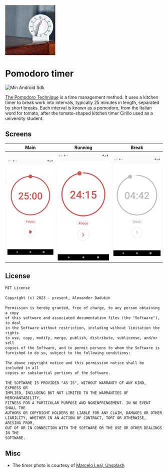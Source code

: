 <img src="/images/pomodoro.jpeg" width="160" height="160">

# Pomodoro timer

![Min Android Sdk](https://img.shields.io/badge/minSdkVersion-21-dd4f4a.svg)

[The Pomodoro Technique](https://en.wikipedia.org/wiki/Pomodoro_Technique) is a time management method. 
It uses a kitchen timer to break work into intervals, typically 25 minutes in length, 
separated by short breaks. Each interval is known as a pomodoro, from the Italian word for tomato,
after the tomato-shaped kitchen timer Cirillo used as a university student.

## Screens

| Main                                        | Running                                       | Break                                        |
|---------------------------------------------|-----------------------------------------------|----------------------------------------------|
| ![Main](./images/screen_active_waiting.png) | ![Idling](./images/screen_active_running.png) | ![Idling](./images/screen_break_running.png) |

## License

```text
MIT License

Copyright (c) 2023 - present, Alexander Dadukin

Permission is hereby granted, free of charge, to any person obtaining a copy
of this software and associated documentation files (the "Software"), to deal
in the Software without restriction, including without limitation the rights
to use, copy, modify, merge, publish, distribute, sublicense, and/or sell
copies of the Software, and to permit persons to whom the Software is
furnished to do so, subject to the following conditions:

The above copyright notice and this permission notice shall be included in all
copies or substantial portions of the Software.

THE SOFTWARE IS PROVIDED "AS IS", WITHOUT WARRANTY OF ANY KIND, EXPRESS OR
IMPLIED, INCLUDING BUT NOT LIMITED TO THE WARRANTIES OF MERCHANTABILITY,
FITNESS FOR A PARTICULAR PURPOSE AND NONINFRINGEMENT. IN NO EVENT SHALL THE
AUTHORS OR COPYRIGHT HOLDERS BE LIABLE FOR ANY CLAIM, DAMAGES OR OTHER
LIABILITY, WHETHER IN AN ACTION OF CONTRACT, TORT OR OTHERWISE, ARISING FROM,
OUT OF OR IN CONNECTION WITH THE SOFTWARE OR THE USE OR OTHER DEALINGS IN THE
SOFTWARE.
```

## Misc

- The timer photo is courtesy of [Marcelo Leal, Unsplash](https://unsplash.com/photos/vZawEq0Eexo)

